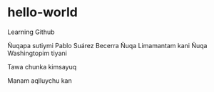 # hello-world
Learning Github

Ñuqapa sutiymi Pablo Suárez Becerra
Ñuqa Limamantam kani
Ñuqa Washingtopim tiyani

Tawa chunka kimsayuq

Manam aqlluychu kan

